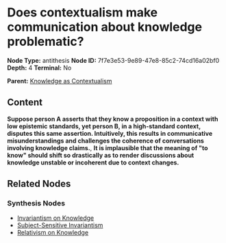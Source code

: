 # Does contextualism make communication about knowledge problematic?

**Node Type:** antithesis
**Node ID:** 7f7e3e53-9e89-47e8-85c2-74cd16a02bf0
**Depth:** 4
**Terminal:** No

**Parent:** [Knowledge as Contextualism](knowledge-as-contextualism-synthesis-538725f1-b120-4d3f-8b35-0f58e197b27a.md)

## Content

**Suppose person A asserts that they know a proposition in a context with low epistemic standards, yet person B, in a high-standard context, disputes this same assertion. Intuitively, this results in communicative misunderstandings and challenges the coherence of conversations involving knowledge claims.**, **It is implausible that the meaning of "to know" should shift so drastically as to render discussions about knowledge unstable or incoherent due to context changes.**

## Related Nodes

### Synthesis Nodes

- [Invariantism on Knowledge](invariantism-on-knowledge-synthesis-269f2c43-95db-4908-aa33-fb2c9e5f0529.md)
- [Subject-Sensitive Invariantism](subject-sensitive-invariantism-synthesis-994fa7b2-d91a-43ab-aac5-757be60a2dc5.md)
- [Relativism on Knowledge](relativism-on-knowledge-synthesis-df6ecce4-7d77-49bb-837b-b655c2dc8393.md)
